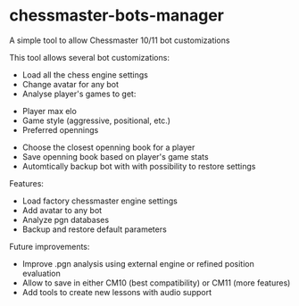 # chessmaster-bots-manager
A simple tool to allow Chessmaster 10/11 bot customizations

This tool allows several bot customizations:
- Load all the chess engine settings
- Change avatar for any bot
- Analyse player's games to get:
* Player max elo
* Game style (aggressive, positional, etc.)
* Preferred opennings
- Choose the closest openning book for a player
- Save openning book based on player's game stats
- Automtically backup bot with with possibility to restore settings

Features:
- Load factory chessmaster engine settings
- Add avatar to any bot
- Analyze pgn databases
- Backup and restore default parameters
  
Future improvements:
- Improve .pgn analysis using external engine or refined position evaluation
- Allow to save in either CM10 (best compatibility) or CM11 (more features)
- Add tools to create new lessons with audio support





